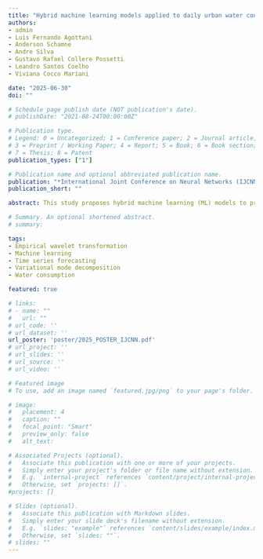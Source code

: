 ```yaml
---
title: "Hybrid machine learning models applied to daily urban water consumption prediction"
authors:
- admin
- Luis Fernando Agottani
- Anderson Schamne
- Andre Silva
- Gustavo Rafael Collere Possetti
- Leandro Santos Coelho
- Viviana Cocco Mariani

date: "2025-06-30"
doi: ""

# Schedule page publish date (NOT publication's date).
# publishDate: "2021-08-24T00:00:00Z"

# Publication type.
# Legend: 0 = Uncategorized; 1 = Conference paper; 2 = Journal article;
# 3 = Preprint / Working Paper; 4 = Report; 5 = Book; 6 = Book section;
# 7 = Thesis; 8 = Patent
publication_types: ["1"]

# Publication name and optional abbreviated publication name.
publication: "*International Joint Conference on Neural Networks (IJCNN)*"
publication_short: ""

abstract: This study proposes hybrid machine learning (ML) models to predict the daily urban water consumption scenario in a neighborhood Brazilian city. The framework evaluates various signal decomposition modes, including empirical wavelet transform (EWT), complete ensemble empirical mode decomposition with adaptive noise (CEEMDAN), seasonal-trend decomposition (STL) using LOESS Locally Estimated Scatterplot Smoothing with locally estimated scatterplot smoothing, and variational mode decomposition (VMD), to prepare the dataset. The decomposed data are combined with different ML models such as Bayesian regularized neural networks (BRNN), extreme learning machines (ELM), k-nearest neighbor (KNN), multilayer perceptron neural network (MLP), support vector regression with linear kernel function (SVRL), and support vector regression with radial basis function kernel (SVRR) for daily short- and long-term forecasting. The CEEMDAN-SVRL and VMD-SVRL hybrid models are found to have the best results in terms of statistical metrics and performance criteria, significantly improving the prediction accuracy and the stability of the results. The study demonstrates the potential of ML frameworks to improve water resource planning and management by accurately predicting water consumption scenarios. Some results obtained suggested that the VMD-SVRL model performed better in most scenarios.

# Summary. An optional shortened abstract.
# summary:

tags:
- Empirical wavelet transformation
- Machine learning
- Time series forecasting
- Variational mode decomposition
- Water consumption

featured: true

# links:
# - name: ""
#   url: ""
# url_code: ''
# url_dataset: ''
url_poster: 'poster/2025_POSTER_IJCNN.pdf'
# url_project: ''
# url_slides: ''
# url_source: ''
# url_video: ''

# Featured image
# To use, add an image named `featured.jpg/png` to your page's folder. 

# image:
#   placement: 4
#   caption: ""
#   focal_point: "Smart"
#   preview_only: false
#   alt_text: 

# Associated Projects (optional).
#   Associate this publication with one or more of your projects.
#   Simply enter your project's folder or file name without extension.
#   E.g. `internal-project` references `content/project/internal-project/index.md`.
#   Otherwise, set `projects: []`.
#projects: []

# Slides (optional).
#   Associate this publication with Markdown slides.
#   Simply enter your slide deck's filename without extension.
#   E.g. `slides: "example"` references `content/slides/example/index.md`.
#   Otherwise, set `slides: ""`.
# slides: ""
---
```

